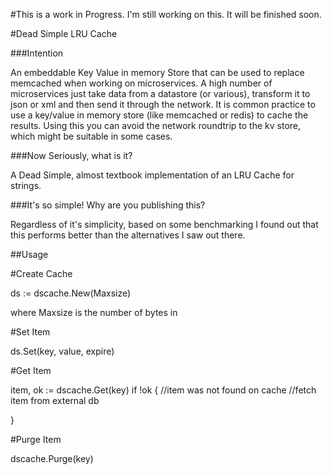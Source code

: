 #This is a work in Progress. I'm still working on this. It will be finished soon.


#Dead Simple LRU Cache

###Intention

An embeddable Key Value in memory Store that can be used to replace memcached when working on microservices. A high number of microservices just take data from a datastore (or various), transform it to json or xml and then send it through the network. It is common practice to use a key/value in memory store (like memcached or redis) to cache the results. Using this you can avoid the network roundtrip to the kv store, which might be suitable in some cases.

###Now Seriously, what is it?

A Dead Simple, almost textbook implementation of an LRU Cache for strings.

###It's so simple! Why are you publishing this?

Regardless of it's simplicity, based on some benchmarking I found out that this performs better than the alternatives I saw out there.

##Usage

#Create Cache

ds := dscache.New(Maxsize)

where Maxsize is the number of bytes in

#Set Item

ds.Set(key, value, expire)

#Get Item

item, ok := dscache.Get(key)
if !ok {
  //item was not found on cache
  //fetch item from external db

}

#Purge Item

dscache.Purge(key)

